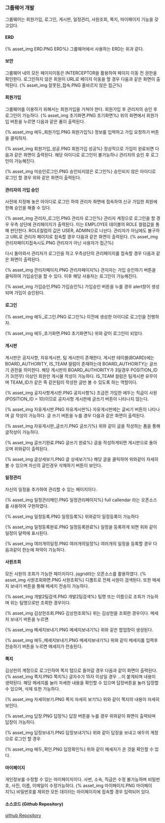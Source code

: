 
### 그룹웨어 개발
그룹웨어는 회원가입, 로그인, 게시판, 일정관리, 사원조회, 쪽지, 마이페이지 기능을 갖고있다.

#### ERD
{% asset_img ERD.PNG ERD%}
그룹웨어에서 사용하는 ERD는 위과 같다.

#### 보안
그룹웨어 내의 모든 페이지이동은 INTERCEPTOR을 활용하여 페이지 이동 전 권한을 확인한다. 로그인하지 않은 회원이 URL로 페이지 이동을 할 경우 다음과 같은 화면이 출력된다.
{% asset_img 잘못된_접속.PNG 올바르지 않은 접근%}

#### 회원가입
그룹웨어를 이용하기 위해서는 회원가입을 거쳐야 한다. 회원가입 후 관리자의 승인 후 로그인이 가능하다.
{% asset_img 초기화면.PNG 초기화면%}
위의 화면에서 회원가입 버튼을 누르면 다음과 같은 폼이 출력된다.

{% asset_img 에두_회원가입.PNG 회원가입%}
정보를 입력하고 가입 요청하기 버튼을 클릭하자.

{% asset_img 회원가입_성공.PNG 회원가입 성공%}
정상적으로 가입이 완료되면 다음과 같은 화면이 출력된다. 해당 아이디로 로그인이 불가능하나 관리자의 승인 후 로그인이 가능해진다.

{% asset_img 미승인로그인.PNG 승인되지않은 로그인%}
승인되지 않은 아이디로 로그인 할 경우 위와 같은 화면이 출력된다.

#### 관리자의 가입 승인
사전에 지정해 놓은 아이디로 로그인 하여 관리자 화면에 접속하여 신규 가입한 회원에 한해 승인을 해줄 수 있다.

{% asset_img 관리자_로그인.PNG 관리자 로그인%}
관리자 계정으로 로그인을 할 경우 우측 상단에 관리페이지가 출력된다. 이는 EMPLOYEE 테이블의 ROLE 컬럼값을 통해 판단한다. ROLE컬럼의 값은 USER, ADMIN으로 나뉜다. 관리자가 아님에도 불구하고 URL로 관리자 페이지로 접속할 경우 다음과 같은 화면이 출력된다.
{% asset_img 관리자페이지접속시도.PNG 관리자가 아닌 사용자가 접근%}

다시 돌아와서 관리자가 로그인을 하고 우측상단의 관리페이지를 접속할 경우 다음과 같은 화면이 출력된다.

{% asset_img 관리자페이지.PNG 관리자페이지%}
관지자는 가입 승인하기 버튼을 클릭하여 가입승인을 할 수 있다. 이후 해당 사용자는 로그인이 가능해진다.

{% asset_img 가입승인.PNG 가입승인%}
가입승인 버튼을 누를 경우 alert창이 생성되며 가입이 승인된다.

#### 로그인
{% asset_img 에두_로그인.PNG 로그인%}
이전에 생성한 아이디로 로그인을 진행하자.

{% asset_img 에두_초기화면.PNG 초기화면%}
위와 같이 로그인이 되었다.

#### 게시판
게시판은 공지사항, 자유게시판, 팀 게시판이 존재한다.
게시판 테이블(BOARD)에는 BOARD_AUTHORITY, IS_TEAM 컬럼이 존재하는데 BOARD_AUTHORITY는 글쓰기 권한을 의미한다. 해당 게시판의 BOARD_AUTHORITY가 3일경우 POSITION_ID가 3(전무) 이상인 회원만 게시물 작성이 가능하다.
IS_TEAM 컬럼은 팀게시판 유무이며 TEAM_ID가 같은 즉 같은팀이 작성한 글만 볼 수 있도록 하는 역할이다.

{% asset_img 공지사항게시판.PNG 공지사항%}
조금전 가입한 에두는 직급이 사원(POSITION_ID = 10)이므로 공지사항 게시판에 글쓰기 버튼이 나타나지 않는다.

{% asset_img 자유게시판.PNG 자유게시판%}
자유게시판에는 글씨기 버튼이 나타나며 글 작성이 가능하다.
글 쓰기 버튼을 누를 경우 다음과 같은 화면이 출력된다.

{% asset_img 자유게시판_글쓰기.PNG 글쓰기%}
위와 같이 글을 작성하는 폼을 통해 글작성이 가능하다.

{% asset_img 글쓰기완료.PNG 글쓰기 완료%}
글을 작성하게되면 게시판으로 돌아오며 위와같이 출력된다.

{% asset_img 글상세보기.PNG 글 상세보기%}
해당 글을 클릭하여 위와같이 자세히 볼 수 있으며 자신의 글인경우 삭제하기 버튼이 보인다.

#### 일정관리
자신의 일정을 추가하여 관리할 수 있는 페이지이다.

{% asset_img 일정관리메인.PNG 일정관리페이지%}
full callendar 라는 오픈소스를 사용하여 구현하였다.

{% asset_img 일정등록.PNG 일정등록%}
위와같이 일정등록이 가능하다

{% asset_img 일정등록완료.PNG 일정등록완료%}
일정을 등록하게 되면 위와 같이 일정이 달력에 표시된다.

{% asset_img 여러개의일정.PNG 여러개의일정%}
여러개의 일정을 등록할 경우 다음과같이 한눈에 파악이 가능하다.

#### 사원조회
모든 사원의 조회가 가능한 페이지이다. jqgrid라는 오픈소스를 활용하였다.
{% asset_img 사원조회화면.PNG 사원조회%}
디폴트로 전체 사원이 검색된다. 또한 메세지 보내기 버튼을 통해 메세지 전송이 가능하다.

{% asset_img 개발2팀검색.PNG 개발2팀검색%}
팀명 또는 이름으로 조회가 가능하며 위는 팀명으로만 조회한 경우이다.

{% asset_img 김상헌조회.PNG 김상헌조회%}
위는 김상헌을 조회한 경우이다. 메세지 보내기 버튼을 누르면

{% asset_img 메세지보내기.PNG 메세지보내기%}
위와 같은 팝업창이 생성된다.

{% asset_img 에두_메세지보내기.PNG 메세지보내기%}
위와 같이 메세지를 입력후 전송하기 버튼을 누르면 메세지가 전송된다.

#### 쪽지
김상헌의 계정으로 로그인하여 쪽지 탭으로 들어갈 경우 다음과 같이 화면이 출력된다.
{% asset_img 쪽지.PNG 쪽지%}
글자수가 15자 이상일 경우 ...이 붙게되며 내용이 생략된다.
해당 메세지를 눌러 자세한 내용을 확인할 수 있으며 답장버튼을 눌러 답장할 수 있으며, 삭제 또한 가능하다.

{% asset_img 자세히보기.PNG 쪽지 자세히 보기%}
위와 같이 쪽지의 내용이 자세히 보인다.

{% asset_img 답장.PNG 답장%}
답장 버튼을 누를 경우 위와같이 화면이 출력되며 답장이 가능하다.

{% asset_img 답장보내기.PNG 답장보내기%}
위와 같이 답장을 보내고 에두의 계정으로 로그인 할 경우

{% asset_img 에두_확인.PNG 답장확인%}
위와 같이 메세지가 온 것을 확인할 수 있다.

#### 마이페이지
개인정보를 수정할 수 있는 마이페이지이다.
사번, 소속, 직급은 수정 불가능하며 비밀번호, 사진, 이름, 이메일이 수정가능하다.
{% asset_img 마이페이지.PNG 마이페이지%}
비밀번호를 제외한 모든 데이터는 마이페이지에 접속할 경우 입력되어 있다.


#### 소스코드 (Github Repository)
[github Repository](https://github.com/KKimSangHeon/groupware)
